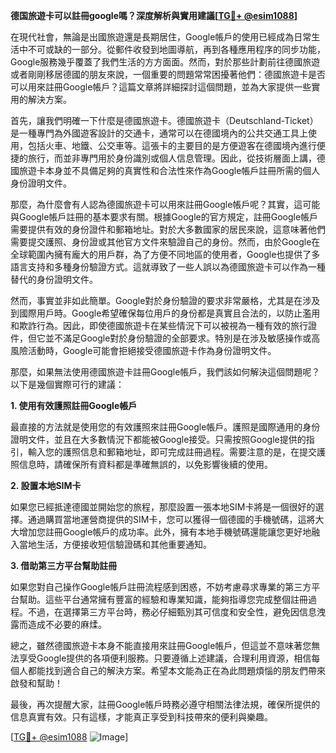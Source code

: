**德国旅遊卡可以註冊google嗎？深度解析與實用建議[[TG💪+ @esim1088](https://t.me/s/esim1088)]**

在現代社會，無論是出國旅遊還是長期居住，Google帳戶的使用已經成為日常生活中不可或缺的一部分。從郵件收發到地圖導航，再到各種應用程序的同步功能，Google服務幾乎覆蓋了我們生活的方方面面。然而，對於那些計劃前往德國旅遊或者剛剛移居德國的朋友來說，一個重要的問題常常困擾著他們：德國旅遊卡是否可以用來註冊Google帳戶？這篇文章將詳細探討這個問題，並為大家提供一些實用的解決方案。

首先，讓我們明確一下什麼是德國旅遊卡。德國旅遊卡（Deutschland-Ticket）是一種專門為外國遊客設計的交通卡，通常可以在德國境內的公共交通工具上使用，包括火車、地鐵、公交車等。這張卡的主要目的是方便遊客在德國境內進行便捷的旅行，而並非專門用於身份識別或個人信息管理。因此，從技術層面上講，德國旅遊卡本身並不具備足夠的真實性和合法性來作為Google帳戶註冊所需的個人身份證明文件。

那麼，為什麼會有人認為德國旅遊卡可以用來註冊Google帳戶呢？其實，這可能與Google帳戶註冊的基本要求有關。根據Google的官方規定，註冊Google帳戶需要提供有效的身份證件和郵箱地址。對於大多數國家的居民來說，這意味著他們需要提交護照、身份證或其他官方文件來驗證自己的身份。然而，由於Google在全球範圍內擁有龐大的用戶群，為了方便不同地區的使用者，Google也提供了多語言支持和多種身份驗證方式。這就導致了一些人誤以為德國旅遊卡可以作為一種替代的身份證明文件。

然而，事實並非如此簡單。Google對於身份驗證的要求非常嚴格，尤其是在涉及到國際用戶時。Google希望確保每位用戶的身份都是真實且合法的，以防止濫用和欺詐行為。因此，即使德國旅遊卡在某些情況下可以被視為一種有效的旅行證件，但它並不滿足Google對於身份驗證的全部要求。特別是在涉及敏感操作或高風險活動時，Google可能會拒絕接受德國旅遊卡作為身份證明文件。

那麼，如果無法使用德國旅遊卡註冊Google帳戶，我們該如何解決這個問題呢？以下是幾個實際可行的建議：

**1. 使用有效護照註冊Google帳戶**

最直接的方法就是使用您的有效護照來註冊Google帳戶。護照是國際通用的身份證明文件，並且在大多數情況下都能被Google接受。只需按照Google提供的指引，輸入您的護照信息和郵箱地址，即可完成註冊過程。需要注意的是，在提交護照信息時，請確保所有資料都是準確無誤的，以免影響後續的使用。

**2. 設置本地SIM卡**

如果您已經抵達德國並開始您的旅程，那麼設置一張本地SIM卡將是一個很好的選擇。通過購買當地運營商提供的SIM卡，您可以獲得一個德國的手機號碼，這將大大增加您註冊Google帳戶的成功率。此外，擁有本地手機號碼還能讓您更好地融入當地生活，方便接收短信驗證碼和其他重要通知。

**3. 借助第三方平台幫助註冊**

如果您對自己操作Google帳戶註冊流程感到困惑，不妨考慮尋求專業的第三方平台幫助。這些平台通常擁有豐富的經驗和專業知識，能夠指導您完成整個註冊過程。不過，在選擇第三方平台時，務必仔細甄別其可信度和安全性，避免因信息洩露而造成不必要的麻煣。

總之，雖然德國旅遊卡本身不能直接用來註冊Google帳戶，但這並不意味著您無法享受Google提供的各項便利服務。只要遵循上述建議，合理利用資源，相信每個人都能找到適合自己的解決方案。希望本文能為正在為此問題煩惱的朋友們帶來啟發和幫助！

最後，再次提醒大家，註冊Google帳戶時務必遵守相關法律法規，確保所提供的信息真實有效。只有這樣，才能真正享受到科技帶來的便利與樂趣。

[[TG💪+ @esim1088](https://t.me/s/esim1088) ![Image](https://i.postimg.cc/4NQfJmqS/Snipaste-2025-05-13-00-14-12.png)]
